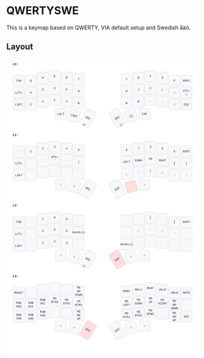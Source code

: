 # QWERTYSWE

This is a keymap based on QWERTY, VIA default setup and Swedish åäö.

## Layout

![keymap-diagram.svg](keymap-diagram.svg)
